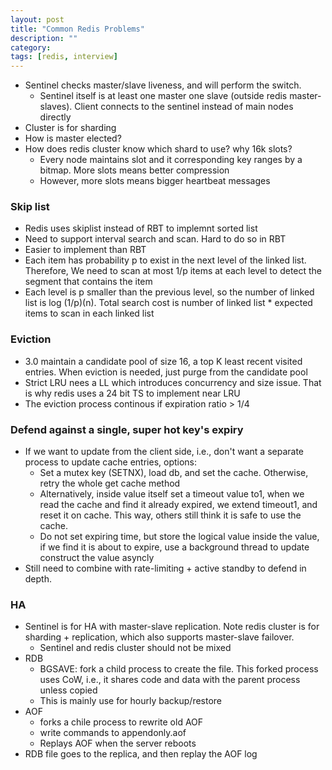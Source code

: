 ```yaml
---
layout: post
title: "Common Redis Problems"
description: ""
category: 
tags: [redis, interview]
---
```


* Sentinel checks master/slave liveness, and will perform the switch. 
  * Sentinel itself is at least one master one slave (outside redis master-slaves). Client connects to the sentinel instead of main nodes directly 
* Cluster is for sharding
* How is master elected?
* How does redis cluster know which shard to use? why 16k slots?
  * Every node maintains slot and it corresponding key ranges by a bitmap. More slots means better compression
  * However, more slots means bigger heartbeat messages

### Skip list

* Redis uses skiplist instead of RBT to implemnt sorted list
 * Need to support interval search and scan. Hard to do so in RBT
 * Easier to implement than RBT
 * Each item has probability p to exist in the next level of the linked list. Therefore, We need to scan at most 1/p items at each level to detect the segment that contains the item
 * Each level is p smaller than the previous level, so the number of linked list is log (1/p)(n). Total search cost is number of linked list * expected items to scan in each linked list

### Eviction
* 3.0 maintain a candidate pool of size 16, a top K least recent visited entries. When eviction is needed, just purge from the candidate pool
* Strict LRU nees a LL which introduces concurrency and size issue. That is why redis uses a 24 bit TS to implement near LRU
* The eviction process continous if expiration ratio > 1/4

### Defend against a single, super hot key's expiry

* If we want to update from the client side, i.e., don't want a separate process to update cache entries, options: 
  * Set a mutex key (SETNX), load db, and set the cache. Otherwise, retry the whole get cache method
  * Alternatively, inside value itself set a timeout value to1, when we read the cache and find it already expired, we extend timeout1, and reset it on cache. This way, others still think it is safe to use the cache.
  * Do not set expiring time, but store the logical value inside the value, if we find it is about to expire, use a background thread to update construct the value asyncly
* Still need to combine with rate-limiting + active standby to defend in depth. 

### HA

* Sentinel is for HA with master-slave replication. Note redis cluster is for sharding + replication, which also supports master-slave failover.
  * Sentinel and redis cluster should not be mixed
* RDB
  * BGSAVE: fork a child process to create the file. This forked process uses CoW, i.e., it shares code and data with the parent process unless copied
  * This is mainly use for hourly backup/restore
* AOF 
  * forks a chile process to rewrite old AOF
  * write commands to appendonly.aof
  * Replays AOF when the server reboots
* RDB file goes to the replica, and then replay the AOF log  
 

